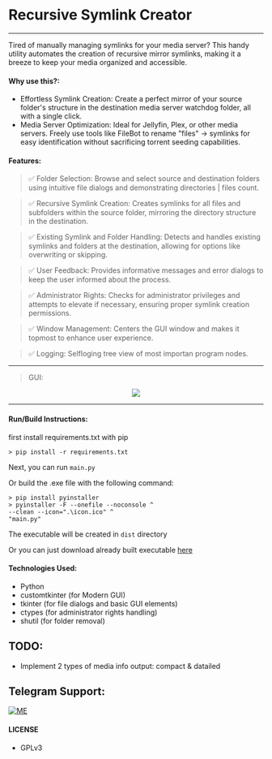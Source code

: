 # Recursive Symlink Creator
---

Tired of manually managing symlinks for your media server? This handy utility automates the creation of recursive mirror symlinks, making it a breeze to keep your media organized and accessible.


#### Why use this?:
* Effortless Symlink Creation: Create a perfect mirror of your source folder's structure in the destination media server watchdog folder, all with a single click.
* Media Server Optimization: Ideal for Jellyfin, Plex, or other media servers. Freely use tools like FileBot to rename "files" -> symlinks for easy identification without sacrificing torrent seeding capabilities.


#### Features:
> ✅ Folder Selection: Browse and select source and destination folders using intuitive file dialogs and demonstrating directories | files count.

> ✅ Recursive Symlink Creation: Creates symlinks for all files and subfolders within the source folder, mirroring the directory structure in the destination.

> ✅ Existing Symlink and Folder Handling: Detects and handles existing symlinks and folders at the destination, allowing for options like overwriting or skipping.

> ✅ User Feedback: Provides informative messages and error dialogs to keep the user informed about the process.

> ✅ Administrator Rights: Checks for administrator privileges and attempts to elevate if necessary, ensuring proper symlink creation permissions.

> ✅ Window Management: Centers the GUI window and makes it topmost to enhance user experience.

> ✅ Logging: Selfloging tree view of most importan program nodes.

---

>GUI:
<p align="center">
<img src="https://telegra.ph/file/b964e7fc38825ca9ca41d.jpg">
</p>

---

#### Run/Build Instructions:
first install requirements.txt with pip  
```
> pip install -r requirements.txt
```


Next, you can run `main.py`

Or build the .exe file with the following command:
```
> pip install pyinstaller
> pyinstaller -F --onefile --noconsole ^
--clean --icon=".\icon.ico" ^
"main.py"
```
The executable will be created in `dist` directory

Or you can just download already built executable [here](https://github.com/smyhlin/Recursive-Symlink-Creator/releases)

#### Technologies Used:

* Python
* customtkinter (for Modern GUI)
* tkinter (for file dialogs and basic GUI elements)
* ctypes (for administrator rights handling)
* shutil (for folder removal)

## TODO:
* Implement 2 types of media info output: compact & datailed

## Telegram Support:

[![ME](https://img.shields.io/badge/TG-ME-30302f?style=flat&logo=telegram)](https://t.me/s_myhlin)

#### LICENSE
- GPLv3